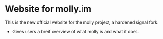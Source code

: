 # Website for molly.im

This is the new official website for the molly project, a hardened signal fork.

- Gives users a breif overview of what molly is and what it does.

